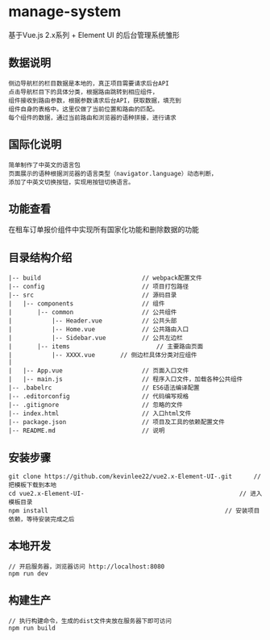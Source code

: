 # manage-system #
基于Vue.js 2.x系列 + Element UI 的后台管理系统雏形
## 数据说明
    侧边导航栏的栏目数据是本地的，真正项目需要请求后台API
    点击导航栏目下的具体分类，根据路由跳转到相应组件，
    组件接收到路由参数，根据参数请求后台API，获取数据，填充到
    组件自身的表格中。这里仅做了当前位置和路由的匹配。
    每个组件的数据，通过当前路由和浏览器的语种拼接，进行请求
## 国际化说明
	简单制作了中英文的语言包
	页面展示的语种根据浏览器的语言类型（navigator.language）动态判断，
	添加了中英文切换按钮，实现用按钮切换语言。
## 功能查看
在租车订单报价组件中实现所有国家化功能和删除数据的功能
## 目录结构介绍 ##

	|-- build                            // webpack配置文件
	|-- config                           // 项目打包路径
	|-- src                              // 源码目录
	|   |-- components                   // 组件
	|       |-- common                   // 公共组件
	|           |-- Header.vue           // 公共头部
	|           |-- Home.vue           	 // 公共路由入口
	|           |-- Sidebar.vue          // 公共左边栏
	|		|-- items                   	 // 主要路由页面
	|           |-- XXXX.vue       // 侧边栏具体分类对应组件
	|           
	|   |-- App.vue                      // 页面入口文件
	|   |-- main.js                      // 程序入口文件，加载各种公共组件
	|-- .babelrc                         // ES6语法编译配置
	|-- .editorconfig                    // 代码编写规格
	|-- .gitignore                       // 忽略的文件
	|-- index.html                       // 入口html文件
	|-- package.json                     // 项目及工具的依赖配置文件
	|-- README.md                        // 说明


## 安装步骤 ##
	git clone https://github.com/kevinlee22/vue2.x-Element-UI-.git		// 把模板下载到本地
	cd vue2.x-Element-UI-											// 进入模板目录
	npm install													// 安装项目依赖，等待安装完成之后
## 本地开发 ##
	// 开启服务器，浏览器访问 http://localhost:8080
	npm run dev
## 构建生产 ##
	// 执行构建命令，生成的dist文件夹放在服务器下即可访问
	npm run build
 